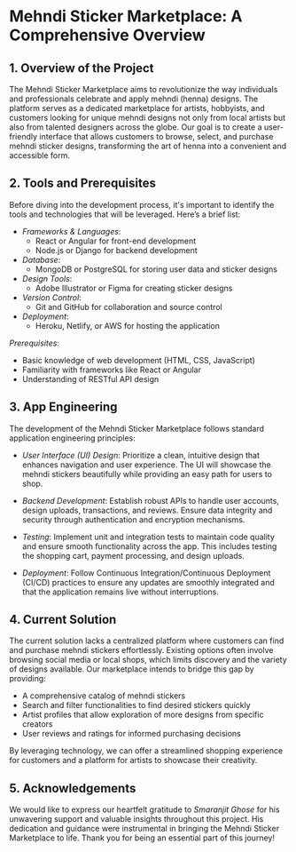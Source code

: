 # Mehndi Sticker Marketplace: A Comprehensive Overview

## 1. Overview of the Project

The Mehndi Sticker Marketplace aims to revolutionize the way individuals and professionals celebrate and apply mehndi (henna) designs. The platform serves as a dedicated marketplace for artists, hobbyists, and customers looking for unique mehndi designs not only from local artists but also from talented designers across the globe. Our goal is to create a user-friendly interface that allows customers to browse, select, and purchase mehndi sticker designs, transforming the art of henna into a convenient and accessible form.

## 2. Tools and Prerequisites

Before diving into the development process, it's important to identify the tools and technologies that will be leveraged. Here’s a brief list:

- *Frameworks & Languages*: 
  - React or Angular for front-end development
  - Node.js or Django for backend development
- *Database*: 
  - MongoDB or PostgreSQL for storing user data and sticker designs
- *Design Tools*: 
  - Adobe Illustrator or Figma for creating sticker designs
- *Version Control*: 
  - Git and GitHub for collaboration and source control
- *Deployment*: 
  - Heroku, Netlify, or AWS for hosting the application

*Prerequisites*:
- Basic knowledge of web development (HTML, CSS, JavaScript)
- Familiarity with frameworks like React or Angular
- Understanding of RESTful API design

## 3. App Engineering

The development of the Mehndi Sticker Marketplace follows standard application engineering principles:

- *User Interface (UI) Design*: Prioritize a clean, intuitive design that enhances navigation and user experience. The UI will showcase the mehndi stickers beautifully while providing an easy path for users to shop.

- *Backend Development*: Establish robust APIs to handle user accounts, design uploads, transactions, and reviews. Ensure data integrity and security through authentication and encryption mechanisms.

- *Testing*: Implement unit and integration tests to maintain code quality and ensure smooth functionality across the app. This includes testing the shopping cart, payment processing, and design uploads.

- *Deployment*: Follow Continuous Integration/Continuous Deployment (CI/CD) practices to ensure any updates are smoothly integrated and that the application remains live without interruptions.

## 4. Current Solution

The current solution lacks a centralized platform where customers can find and purchase mehndi stickers effortlessly. Existing options often involve browsing social media or local shops, which limits discovery and the variety of designs available. Our marketplace intends to bridge this gap by providing:

- A comprehensive catalog of mehndi stickers
- Search and filter functionalities to find desired stickers quickly
- Artist profiles that allow exploration of more designs from specific creators
- User reviews and ratings for informed purchasing decisions

By leveraging technology, we can offer a streamlined shopping experience for customers and a platform for artists to showcase their creativity.

## 5. Acknowledgements

We would like to express our heartfelt gratitude to *Smaranjit Ghose* for his unwavering support and valuable insights throughout this project. His dedication and guidance were instrumental in bringing the Mehndi Sticker Marketplace to life. Thank you for being an essential part of this journey!